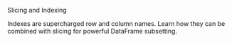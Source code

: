 Slicing and Indexing

Indexes are supercharged row and column names. Learn how they can be combined with slicing for powerful DataFrame subsetting.
